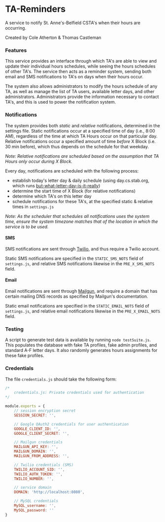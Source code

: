# TA-Reminders
A service to notify St. Anne's-Belfield CSTA's when their hours are occurring.

Created by Cole Atherton & Thomas Castleman

### Features

This service provides an interface through which TA's are able to view and update their individual hours schedules, while seeing the hours schedules of other TA's. The service then acts as a reminder system, sending both email and SMS notifications to TA's on days when their hours occur.

The system also allows administrators to modify the hours schedule of any TA, as well as manage the list of TA users, available letter days, and other administrators. Administrators provide the information necessary to contact TA's, and this is used to power the notification system.

### Notifications

The system provides both *static* and *relative* notifications, determined in the settings file. Static notifications occur at a specified time of day (i.e., 8:00 AM), regardless of the time at which TA Hours occur on that particular day. Relative notifications occur a specified amount of time *before* X Block (i.e. 30 min before), which thus depends on the schedule for that weekday.

*Note: Relative notifications are scheduled based on the assumption that TA Hours only occur during X Block.*

Every day, notifications are scheduled with the following process:
- establish today's letter day & daily schedule (using day.cs.stab.org, which runs [but-what-letter-day-is-it-really](https://github.com/thomascastleman/but-what-letter-day-is-it-really)) 
- determine the start time of X Block (for relative notifications)
- determine which TA's on this letter day
- schedule notifications for these TA's, at the specified static & relative times in `settings.js`

*Note: As the scheduler that schedules all notifications uses the system time, ensure the system timezone matches that of the location in which the service is to be used.*

#### SMS
SMS notifications are sent through [Twilio](https://www.twilio.com/), and thus require a Twilio account. 

Static SMS notifications are specified in the `STATIC_SMS_NOTS` field of `settings.js`, and relative SMS notifications likewise in the `PRE_X_SMS_NOTS` field.

#### Email
Email notifications are sent through [Mailgun](https://www.mailgun.com/), and require a domain that has certain mailing DNS records as specified by Mailgun's documentation. 

Static email notifications are specified in the `STATIC_EMAIL_NOTS` field of `settings.js`, and relative email notifications likewise in the `PRE_X_EMAIL_NOTS` field.

### Testing

A script to generate test data is available by running `node testSuite.js`. This populates the database with fake TA profiles, fake admin profiles, and standard A-F letter days. It also randomly generates hours assignments for these fake profiles.

### Credentials

The file `credentials.js` should take the following form:

```javascript
/*
	credentials.js: Private credentials used for authentication
*/

module.exports = {
	// session encryption secret
	SESSION_SECRET: '',

	// Google OAuth2 credentials for user authentication
	GOOGLE_CLIENT_ID: '',
	GOOGLE_CLIENT_SECRET: '',

	// Mailgun credentials
	MAILGUN_API_KEY: '',
	MAILGUN_DOMAIN: '',
	MAILGUN_FROM_ADDRESS: '',

	// Twilio credentials (SMS)
	TWILIO_ACCOUNT_SID: '',
	TWILIO_AUTH_TOKEN: '',
	TWILIO_NUMBER: '',

	// service domain
	DOMAIN: 'http://localhost:8080',

	// MySQL credentials
	MySQL_username: '',
	MySQL_password: ''
}
```
